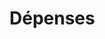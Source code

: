 # Dépenses









































































































